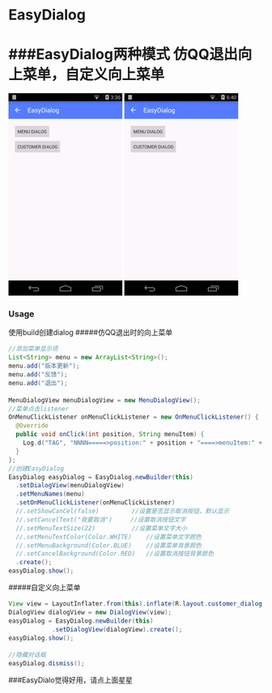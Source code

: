 # EasyDialog
###EasyDialog两种模式 仿QQ退出向上菜单，自定义向上菜单
===========================
<img src='https://github.com/hellosliu/EasyDialog/blob/master/images/menu.gif' height='400'/> 
<img src='https://github.com/hellosliu/EasyDialog/blob/master/images/customer.gif' height='400'/>

### Usage
使用build创建dialog
#####仿QQ退出时的向上菜单
```java
//添加菜单显示项
List<String> menu = new ArrayList<String>();
menu.add("版本更新");
menu.add("反馈");
menu.add("退出");

MenuDialogView menuDialogView = new MenuDialogView();
//菜单点击listener
OnMenuClickListener onMenuClickListener = new OnMenuClickListener() {
  @Override
  public void onClick(int position, String menuItem) {
    Log.d("TAG", "NNNN=====>position:" + position + "====>menuItem:" + menuItem);
  }
};
//创建EasyDialog
EasyDialog easyDialog = EasyDialog.newBuilder(this)
  .setDialogView(menuDialogView)
  .setMenuNames(menu)
  .setOnMenuClickListener(onMenuClickListener)
  //.setShowCanCel(false)         //设置是否显示取消按钮，默认显示
  //.setCancelText("我要取消")     //设置取消按钮文字
  //.setMenuTextSize(22)          //设置菜单文字大小
  //.setMenuTextColor(Color.WHITE)    //设置菜单文字颜色
  //.setMenuBackground(Color.BLUE)    //设置菜单背景颜色
  //.setCancelBackground(Color.RED)   //设置取消按钮背景颜色
  .create();
easyDialog.show();
```

#####自定义向上菜单
```java
View view = LayoutInflater.from(this).inflate(R.layout.customer_dialog, null);
DialogView dialogView = new DialogView(view);
easyDialog = EasyDialog.newBuilder(this)
            .setDialogView(dialogView).create();
easyDialog.show();

//隐藏对话框
easyDialog.dismiss();
```

###EasyDialo觉得好用，请点上面星星
